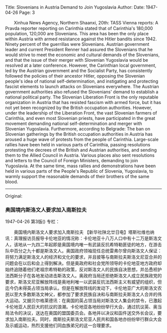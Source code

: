 Title: Slovenians in Austria Demand to Join Yugoslavia
Author:
Date: 1947-04-26
Page: 3

　　Xinhua News Agency, Northern Shaanxi, 20th: TASS Vienna reports: A Pravda reporter reporting on Carinthia stated that of Carinthia's 180,000 population, 120,000 are Slovenians. This area has been the only place within Austria with armed resistance against the Hitler bandits since 1942. Ninety percent of the guerrillas were Slovenians. Austrian government leader and current President Renner had assured the Slovenians that he would strive to meet the economic and cultural demands of the Slovenians, and that the issue of their merger with Slovenian Yugoslavia would be resolved at a later conference. However, the Carinthian local government, led by the Austrian government and the Socialist Party, has consistently followed the policies of their ancestor Hitler, opposing the Slovenian people's idea of national self-determination, and instigating and protecting fascist elements to launch attacks on Slovenians everywhere. The Austrian government authorities also refused the Slovenians' demand to establish a national political party. The Slovenian Liberation Front is the only reputable organization in Austria that has resisted fascism with armed force, but it has not yet been recognized by the British occupation authorities. However, under the leadership of the Liberation Front, the vast Slovenian farmers of Carinthia, and even most Slovenian priests, have participated in the great movement demanding national self-determination and merger with Slovenian Yugoslavia. Furthermore, according to Belgrade: The ban on Slovenian gatherings by the British occupation authorities in Austria has aroused a huge wave of protests from the people of Carinthia. Large-scale rallies have been held in various parts of Carinthia, passing resolutions protesting the decrees of the British and Austrian authorities, and sending them to the Allied Council in Austria. Various places also sent resolutions and letters to the Council of Foreign Ministers, demanding to join Yugoslavia. At the same time, mass rallies and demonstrations have been held in various parts of the People's Republic of Slovenia, Yugoslavia, to warmly support the reasonable demands of their brothers of the same blood.



<hr /> 

Original: 


### 奥国境内斯洛文人要求加入南斯拉夫

1947-04-26
第3版()
专栏：

　　奥国境内斯洛文人要求加入南斯拉夫
    【新华社陕北廿日电】塔斯社维也纳讯：真理报访员报导卡伦地亚的情况称：卡伦地亚十八万人口中有十二万是斯洛文人，该地从一九四二年起即是奥国境内唯一有武装反抗希特勒匪徒的地方，在游击队中百分之九十都是斯洛文人。奥国政府领袖现任总统雷弗尔曾向斯洛文人保证：将努力满足斯洛文人的经济和文化的要求，并且彼等与南斯拉夫斯洛文尼亚合并的问题会在以后和会上得到解决。但是奥政府和社会党所领导的卡伦地亚地方政府却始终追随着他们老祖宗希特勒的政策，反对斯洛文人的民族自决思想，并怂恿袒护法西斯分子在各地发动进击斯洛文人。奥政府当局还拒绝斯洛文人成立民族政党的要求，斯洛文尼亚解放阵线是奥地利唯一以武装反抗法西斯主义有威望的组织，但迄今仍未得英占领当局承认。但是在解放阵线的发动下，卡伦地亚广大的斯洛文农民以至大多数斯洛文神父，都参加了要求民族自决和与南斯拉夫斯洛文人合并的伟大运动。又据贝尔格莱德讯：在奥国的英占领当局对斯洛文人集会的禁令，已激起卡伦地亚人民巨大的抗议的浪潮。卡伦地亚各地纷纷举行大会，通过抗议英、奥当局法令的决议，送达在奥国的盟国委员会。各地并以决议和函件送交外长会议，要求加入南斯拉夫。同时，南斯拉夫斯洛文尼亚人民共和国各地亦纷纷举行群众大会及示威运动，热烈支援他们同血族弟兄的这一合理要求。
